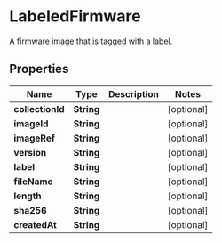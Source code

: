 

# LabeledFirmware

A firmware image that is tagged with a label.

## Properties

| Name | Type | Description | Notes |
|------------ | ------------- | ------------- | -------------|
|**collectionId** | **String** |  |  [optional] |
|**imageId** | **String** |  |  [optional] |
|**imageRef** | **String** |  |  [optional] |
|**version** | **String** |  |  [optional] |
|**label** | **String** |  |  [optional] |
|**fileName** | **String** |  |  [optional] |
|**length** | **String** |  |  [optional] |
|**sha256** | **String** |  |  [optional] |
|**createdAt** | **String** |  |  [optional] |



